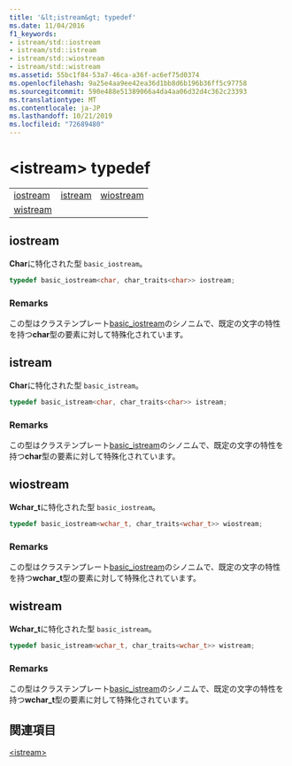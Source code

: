 ```yaml
---
title: '&lt;istream&gt; typedef'
ms.date: 11/04/2016
f1_keywords:
- istream/std::iostream
- istream/std::istream
- istream/std::wiostream
- istream/std::wistream
ms.assetid: 55bc1f84-53a7-46ca-a36f-ac6ef75d0374
ms.openlocfilehash: 9a25e4aa9ee42ea36d1bb8d6b196b36ff5c97758
ms.sourcegitcommit: 590e488e51389066a4da4aa06d32d4c362c23393
ms.translationtype: MT
ms.contentlocale: ja-JP
ms.lasthandoff: 10/21/2019
ms.locfileid: "72689480"
---
```

# <a name="ltistreamgt-typedefs"></a>&lt;istream&gt; typedef

||||
|-|-|-|
|[iostream](#iostream)|[istream](#istream)|[wiostream](#wiostream)|
|[wistream](#wistream)|

## <a name="iostream"></a>  iostream

**Char**に特化された型 `basic_iostream`。

```cpp
typedef basic_iostream<char, char_traits<char>> iostream;
```

### <a name="remarks"></a>Remarks

この型はクラステンプレート[basic_iostream](../standard-library/basic-iostream-class.md)のシノニムで、既定の文字の特性を持つ**char**型の要素に対して特殊化されています。

## <a name="istream"></a>  istream

**Char**に特化された型 `basic_istream`。

```cpp
typedef basic_istream<char, char_traits<char>> istream;
```

### <a name="remarks"></a>Remarks

この型はクラステンプレート[basic_istream](../standard-library/basic-istream-class.md)のシノニムで、既定の文字の特性を持つ**char**型の要素に対して特殊化されています。

## <a name="wiostream"></a>  wiostream

**Wchar_t**に特化された型 `basic_iostream`。

```cpp
typedef basic_iostream<wchar_t, char_traits<wchar_t>> wiostream;
```

### <a name="remarks"></a>Remarks

この型はクラステンプレート[basic_iostream](../standard-library/basic-iostream-class.md)のシノニムで、既定の文字の特性を持つ**wchar_t**型の要素に対して特殊化されています。

## <a name="wistream"></a>  wistream

**Wchar_t**に特化された型 `basic_istream`。

```cpp
typedef basic_istream<wchar_t, char_traits<wchar_t>> wistream;
```

### <a name="remarks"></a>Remarks

この型はクラステンプレート[basic_istream](../standard-library/basic-istream-class.md)のシノニムで、既定の文字の特性を持つ**wchar_t**型の要素に対して特殊化されています。

## <a name="see-also"></a>関連項目

[\<istream>](../standard-library/istream.md)
